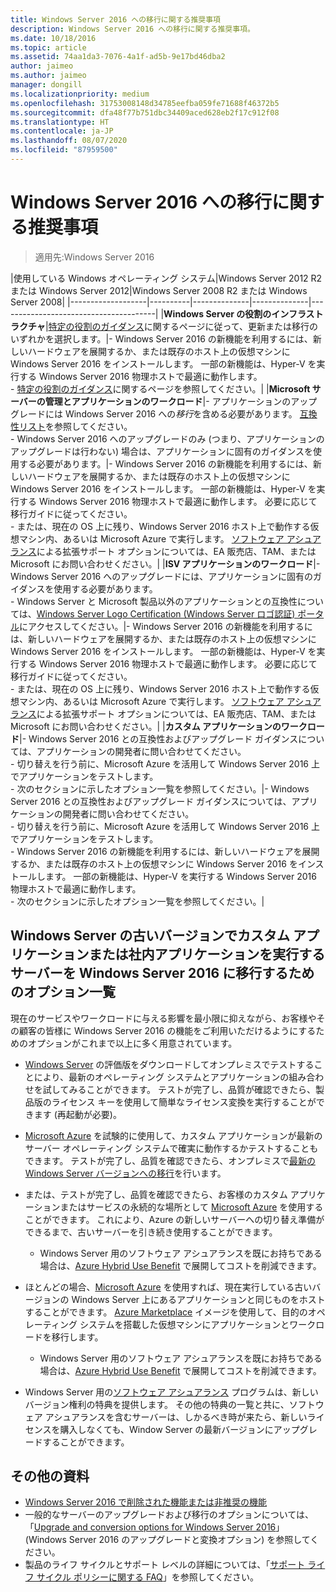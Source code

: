 ```yaml
---
title: Windows Server 2016 への移行に関する推奨事項
description: Windows Server 2016 への移行に関する推奨事項。
ms.date: 10/18/2016
ms.topic: article
ms.assetid: 74aa1da3-7076-4a1f-ad5b-9e17bd46dba2
author: jaimeo
ms.author: jaimeo
manager: dongill
ms.localizationpriority: medium
ms.openlocfilehash: 31753008148d34785eefba059fe71688f46372b5
ms.sourcegitcommit: dfa48f77b751dbc34409aced628eb2f17c912f08
ms.translationtype: HT
ms.contentlocale: ja-JP
ms.lasthandoff: 08/07/2020
ms.locfileid: "87959500"
---
```

# <a name="recommendations-for-moving-to-windows-server-2016"></a>Windows Server 2016 への移行に関する推奨事項

>適用先:Windows Server 2016


|使用している Windows オペレーティング システム|Windows Server 2012 R2 または Windows Server 2012|Windows Server 2008 R2 または Windows Server 2008|
|-------------------|----------|--------------|--------------|---------------------------------------|
|**Windows Server の役割のインフラストラクチャ**|[特定の役割のガイダンス](./migrate-roles-and-features.md)に関するページに従って、更新または移行のいずれかを選択します。|- Windows Server 2016 の新機能を利用するには、新しいハードウェアを展開するか、または既存のホスト上の仮想マシンに Windows Server 2016 をインストールします。 一部の新機能は、Hyper-V を実行する Windows Server 2016 物理ホストで最適に動作します。 <br>- [特定の役割のガイダンス](./migrate-roles-and-features.md)に関するページを参照してください。|
|**Microsoft サーバーの管理とアプリケーションのワークロード**|- アプリケーションのアップグレードには Windows Server 2016 への*移行*を含める必要があります。 [互換性リスト](Server-Application-Compatibility.md)を参照してください。 <br>- Windows Server 2016 へのアップグレードのみ (つまり、アプリケーションのアップグレードは行わない) 場合は、アプリケーションに固有のガイダンスを使用する必要があります。|- Windows Server 2016 の新機能を利用するには、新しいハードウェアを展開するか、または既存のホスト上の仮想マシンに Windows Server 2016 をインストールします。 一部の新機能は、Hyper-V を実行する Windows Server 2016 物理ホストで最適に動作します。 必要に応じて移行ガイドに従ってください。 <br>- または、現在の OS 上に残り、Windows Server 2016 ホスト上で動作する仮想マシン内、あるいは Microsoft Azure で実行します。 [ソフトウェア アシュアランス](https://www.microsoft.com/Licensing/licensing-programs/software-assurance-default.aspx)による拡張サポート オプションについては、EA 販売店、TAM、または Microsoft にお問い合わせください。|
|**ISV アプリケーションのワークロード**|- Windows Server 2016 へのアップグレードには、アプリケーションに固有のガイダンスを使用する必要があります。 <br>- Windows Server と Microsoft 製品以外のアプリケーションとの互換性については、[Windows Server Logo Certification (Windows Server ロゴ認証) ポータル](https://azure.microsoft.com/publish-your-app/)にアクセスしてください。|- Windows Server 2016 の新機能を利用するには、新しいハードウェアを展開するか、または既存のホスト上の仮想マシンに Windows Server 2016 をインストールします。 一部の新機能は、Hyper-V を実行する Windows Server 2016 物理ホストで最適に動作します。 必要に応じて移行ガイドに従ってください。 <br>- または、現在の OS 上に残り、Windows Server 2016 ホスト上で動作する仮想マシン内、あるいは Microsoft Azure で実行します。 [ソフトウェア アシュアランス](https://www.microsoft.com/Licensing/licensing-programs/software-assurance-default.aspx)による拡張サポート オプションについては、EA 販売店、TAM、または Microsoft にお問い合わせください。|
|**カスタム アプリケーションのワークロード**|- Windows Server 2016 との互換性およびアップグレード ガイダンスについては、アプリケーションの開発者に問い合わせてください。 <br>- 切り替えを行う前に、Microsoft Azure を活用して Windows Server 2016 上でアプリケーションをテストします。 <br>- 次のセクションに示したオプション一覧を参照してください。|- Windows Server 2016 との互換性およびアップグレード ガイダンスについては、アプリケーションの開発者に問い合わせてください。 <br>- 切り替えを行う前に、Microsoft Azure を活用して Windows Server 2016 上でアプリケーションをテストします。 <br>- Windows Server 2016 の新機能を利用するには、新しいハードウェアを展開するか、または既存のホスト上の仮想マシンに Windows Server 2016 をインストールします。 一部の新機能は、Hyper-V を実行する Windows Server 2016 物理ホストで最適に動作します。 <br>- 次のセクションに示したオプション一覧を参照してください。|

## <a name="complete-options-for-moving-servers-running-custom-or-in-house-applications-on-older-versions-of-windows-server-to-windows-server-2016"></a>Windows Server の古いバージョンでカスタム アプリケーションまたは社内アプリケーションを実行するサーバーを Windows Server 2016 に移行するためのオプション一覧

現在のサービスやワークロードに与える影響を最小限に抑えながら、お客様やその顧客の皆様に Windows Server 2016 の機能をご利用いただけるようにするためのオプションがこれまで以上に多く用意されています。

- [Windows Server](https://www.microsoft.com/evalcenter/evaluate-windows-server-2016) の評価版をダウンロードしてオンプレミスでテストすることにより、最新のオペレーティング システムとアプリケーションの組み合わせを試してみることができます。 テストが完了し、品質が確認できたら、製品版のライセンス キーを使用して簡単なライセンス変換を実行することができます (再起動が必要)。

- [Microsoft Azure](https://azure.microsoft.com) を試験的に使用して、カスタム アプリケーションが最新のサーバー オペレーティング システムで確実に動作するかテストすることもできます。 テストが完了し、品質を確認できたら、オンプレミスで[最新の Windows Server バージョンへの移行](./installation-and-upgrade.md#upgrade)を行います。

- または、テストが完了し、品質を確認できたら、お客様のカスタム アプリケーションまたはサービスの永続的な場所として [Microsoft Azure](https://azure.microsoft.com) を使用することができます。 これにより、Azure の新しいサーバーへの切り替え準備ができるまで、古いサーバーを引き続き使用することができます。

    - Windows Server 用のソフトウェア アシュアランスを既にお持ちである場合は、[Azure Hybrid Use Benefit](https://azure.microsoft.com/pricing/hybrid-use-benefit/) で展開してコストを削減できます。

- ほとんどの場合、[Microsoft Azure](https://azure.microsoft.com) を使用すれば、現在実行している古いバージョンの Windows Server 上にあるアプリケーションと同じものをホストすることができます。 [Azure Marketplace](https://azure.microsoft.com/marketplace/) イメージを使用して、目的のオペレーティング システムを搭載した仮想マシンにアプリケーションとワークロードを移行します。

    - Windows Server 用のソフトウェア アシュアランスを既にお持ちである場合は、[Azure Hybrid Use Benefit](https://azure.microsoft.com/pricing/hybrid-use-benefit/) で展開してコストを削減できます。

- Windows Server 用の[ソフトウェア アシュアランス](https://www.microsoft.com/Licensing/licensing-programs/software-assurance-default.aspx) プログラムは、新しいバージョン権利の特典を提供します。 その他の特典の一覧と共に、ソフトウェア アシュアランスを含むサーバーは、しかるべき時が来たら、新しいライセンスを購入しなくても、Window Server の最新バージョンにアップグレードすることができます。

## <a name="additional-resources"></a>その他の資料

- [Windows Server 2016 で削除された機能または非推奨の機能](deprecated-features.md)
- 一般的なサーバーのアップグレードおよび移行のオプションについては、「[Upgrade and conversion options for Windows Server 2016](Supported-Upgrade-Paths.md)」 (Windows Server 2016 のアップグレードと変換オプション) を参照してください。
- 製品のライフ サイクルとサポート レベルの詳細については、「[サポート ライフ サイクル ポリシーに関する FAQ](https://support.microsoft.com/help/17140/support-lifecycle-policy-faq)」を参照してください。

